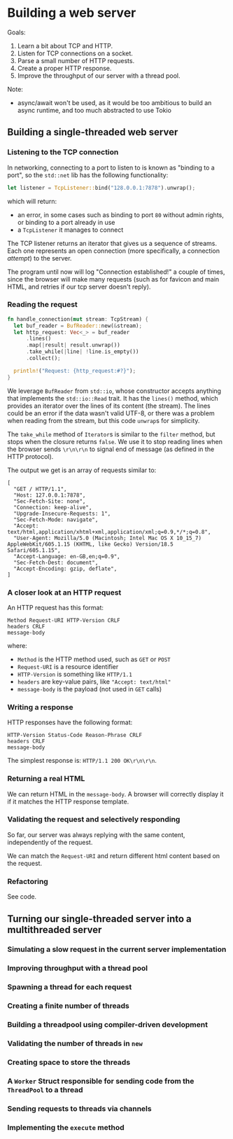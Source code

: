 # Building a web server

Goals:
1. Learn a bit about TCP and HTTP.
2. Listen for TCP connections on a socket.
3. Parse a small number of HTTP requests.
4. Create a proper HTTP response.
5. Improve the throughput of our server with a thread pool.

Note:
- async/await won't be used, as it would be too ambitious to build an async runtime, and too much abstracted to use Tokio

## Building a single-threaded web server

### Listening to the TCP connection

In networking, connecting to a port to listen to is known as "binding to a port", so the `std::net` lib has the following functionality:
```rust
let listener = TcpListener::bind("128.0.0.1:7878").unwrap();
```
which will return:
- an error, in some cases such as binding to port `80` without admin rights, or binding to a port already in use
- a `TcpListener` it manages to connect

The TCP listener returns an iterator that gives us a sequence of streams. Each one represents an open connection (more specifically, a connection *attempt*) to the server.

The program until now will log "Connection established!" a couple of times, since the browser will make many requests (such as for favicon and main HTML, and retries if our tcp server doesn't reply).

### Reading the request

```rust
fn handle_connection(mut stream: TcpStream) {
  let buf_reader = BufReader::new(&stream);
  let http_request: Vec<_> = buf_reader
      .lines()
      .map(|result| result.unwrap())
      .take_while(|line| !line.is_empty())
      .collect();

  println!("Request: {http_request:#?}");
}
```

We leverage `BufReader` from `std::io`, whose constructor accepts anything that implements the `std::io::Read` trait. It has the `lines()` method, which provides an iterator over the lines of its content (the stream). The lines could be an error if the data wasn't valid UTF-8, or there was a problem when reading from the stream, but this code `unwrap`s for simplicity.

The `take_while` method of `Iterator`s is similar to the `filter` method, but stops when the closure returns `false`. We use it to stop reading lines when the browser sends `\r\n\r\n` to signal end of message (as defined in the HTTP protocol).

The output we get is an array of requests similar to:
```
[
  "GET / HTTP/1.1",
  "Host: 127.0.0.1:7878",
  "Sec-Fetch-Site: none",
  "Connection: keep-alive",
  "Upgrade-Insecure-Requests: 1",
  "Sec-Fetch-Mode: navigate",
  "Accept: text/html,application/xhtml+xml,application/xml;q=0.9,*/*;q=0.8",
  "User-Agent: Mozilla/5.0 (Macintosh; Intel Mac OS X 10_15_7) AppleWebKit/605.1.15 (KHTML, like Gecko) Version/18.5 Safari/605.1.15",
  "Accept-Language: en-GB,en;q=0.9",
  "Sec-Fetch-Dest: document",
  "Accept-Encoding: gzip, deflate",
]
```

### A closer look at an HTTP request

An HTTP request has this format:
```
Method Request-URI HTTP-Version CRLF
headers CRLF
message-body
```

where:
- `Method` is the HTTP method used, such as `GET` or `POST`
- `Request-URI` is a resource identifier
- `HTTP-Version` is something like `HTTP/1.1`
- `headers` are key-value pairs, like `"Accept: text/html"`
- `message-body` is the payload (not used in `GET` calls)

### Writing a response

HTTP responses have the following format:
```
HTTP-Version Status-Code Reason-Phrase CRLF
headers CRLF
message-body
```

The simplest response is: `HTTP/1.1 200 OK\r\n\r\n`.

### Returning a real HTML

We can return HTML in the `message-body`. A browser will correctly display it if it matches the HTTP response template.

### Validating the request and selectively responding

So far, our server was always replying with the same content, independently of the request.

We can match the `Request-URI` and return different html content based on the request.

### Refactoring

See code.

## Turning our single-threaded server into a multithreaded server

### Simulating a slow request in the current server implementation

### Improving throughput with a thread pool

### Spawning a thread for each request

### Creating a finite number of threads

### Building a threadpool using compiler-driven development

### Validating the number of threads in `new`

### Creating space to store the threads

### A `Worker` Struct responsible for sending code from the `ThreadPool` to a thread

### Sending requests to threads via channels

### Implementing the `execute` method

